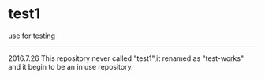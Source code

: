 # test1 #
use for testing

---
2016.7.26
This repository never called "test1",it renamed as "test-works" and it begin to be an in use repository. 
